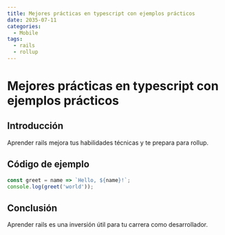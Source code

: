 ```yaml
---
title: Mejores prácticas en typescript con ejemplos prácticos
date: 2035-07-11
categories:
  - Mobile
tags:
  - rails
  - rollup
---
```


# Mejores prácticas en typescript con ejemplos prácticos

## Introducción

Aprender rails mejora tus habilidades técnicas y te prepara para rollup.

## Código de ejemplo

```javascript
const greet = name => `Hello, ${name}!`;
console.log(greet('world'));
```

## Conclusión

Aprender rails es una inversión útil para tu carrera como desarrollador.